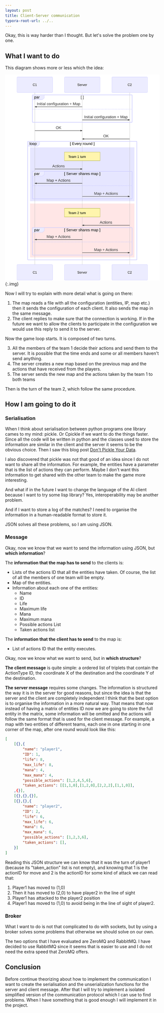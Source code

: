 ```yaml
---
layout: post
title: Client-Server communication
typora-root-url: ../..
---
```


Okay, this is way harder than I thought. But let's solve the problem one by one.

## What I want to do

This diagram shows more or less which the idea:

![](./tfgblog/assets/images/sequenceDiagram.svg){:.img}



Now I will try to explain with more detail what is going on there:

1. The map reads a file with all the configuration (entities, IP, map etc.) then it sends the configuration of each client.  It also sends the map in the same message.
2. The client replies to make sure that the connection is working. If in the future we want to allow the clients to participate in the configuration we would use this reply to send it to the server.

Now the game loop starts. It is composed of two turns.

3. All the members of the team 1 decide their actions and send them to the server. It is possible that the time ends and some or all members haven't send anything.
4. The server creates a new map based on the previous map and the actions that have received from the players. 
5. The server sends the new map and the actions taken by the team 1 to both teams

Then is the turn of the team 2, which follow the same procedure.



## How I am going to do it

### Serialisation

When I think about serialisation between python programs one library cames to my mind: pickle. Or Cpickle if we want to do the things faster. Since all the code will be written in python and the classes used to store the information are similar in the client and the server it seems to be the obvious choice. Then I saw this blog post [Don't Pickle Your Data](https://www.benfrederickson.com/dont-pickle-your-data/).

I also discovered that pickle was not that good of an idea since I do not want to share all the information. For example, the entities have a parameter that is the list of actions they can perform. Maybe I don't want this information to get shared with the other team to make the game more interesting.

And what if in the future I want to change the language of the AI client because I want to try some lisp library? Yes, interoperability may be another problem.

And if I want to store a log of the matches? I need to organise the information in a human-readable format to store it. 

JSON solves all these problems, so I am using JSON.

### Message

Okay, now we know that we want to send the information using JSON, but **which information**?

The **information that the map has to send** to the clients is:

- Lists of the actions ID that all the entities have taken. Of course, the list of all the members of one team will be empty.
- Map of the entities.
- Information about each one of the entities:
  - Name
  - ID
  - Life
  - Maximum life
  - Mana 
  - Maximum mana
  - Possible actions List
  - Taken actions list



The **information that the client has to send** to the map is:

- List of actions ID that the entity executes.



Okay, now we know what we want to send, but in **which structure**?

**The client message** is quite simple: a ordered list of triplets that contain the ActionType ID, the coordinate X of the destination and the coordinate Y of the destination. 

**The server message** requires some changes. The information is structured the way it is in the server for good reasons, but since the idea is that the server and the client are completely independent I think that the best option is to organise the information in a more natural way. That means that now instead of having a matrix of entities ID now we are going to store the full entity in the matrix, some information will be omitted and the actions will follow the same format that is used for the client message. For example, a map with two entities of different teams, each one in one starting in one corner of the map, after one round would look like this:

```json
[
	[{},{
        "name": "player1",
        "ID": 1,
        "life": 8,
        "max_life": 8,
        "mana": 4,
        "max_mana": 4,
        "possible_actions": [1,2,4,5,6],
        "taken_actions": [[1,1,0],[1,2,0],[2,2,2],[1,1,0]],
    ,{}],
	[{},{},{}],
	[{},{},{
        "name": "player2",
        "ID": 2,
        "life": 6,
        "max_life": 6,
        "mana": 6,
        "max_mana": 6,
        "possible_actions": [1,2,3,6],
        "taken_actions": [],
    }]
]
```

Reading this JSON structure we can know that it was the turn of player1 (because its "taken_action" list is not empty), and knowing that 1 is the actionID for move and 2 is the actionID for some kind of attack we can read that:

1. Player1 has moved to (1,0)
2. Then it has moved to (2,0) to have player2 in the line of sight
3. Player1 has attacked to the player2 position 
4. Player1 has moved to (1,0) to avoid being in the line of sight of player2.



### Broker

What I want to do is not that complicated to do with sockets, but by using a broker solves some problems that otherwise we should solve on our own.

The two options that I have evaluated are ZeroMQ and RabbitMQ. I have decided to use RabbitMQ since it seems that is easier to use and I do not need the extra speed that ZeroMQ offers.



## Conclusion

Before continue theorizing about how to implement the communication I want to create the serialisation and the unserialization functions for the server and client message. After that I will try to implement a isolated simplified version of the communication protocol which I can use to find problems. When I have something that is good enough I will implement it in the project.